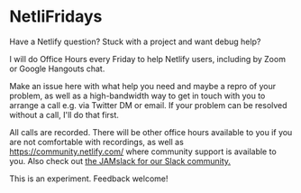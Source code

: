 # NetliFridays

Have a Netlify question? Stuck with a project and want debug help?

I will do Office Hours every Friday to help Netlify users, including by Zoom or Google Hangouts chat.

Make an issue here with what help you need and maybe a repro of your problem, as well as a high-bandwidth way to get in touch with you to arrange a call e.g. via Twitter DM or email. If your problem can be resolved without a call, I'll do that first.

All calls are recorded. There will be other office hours available to you if you are not comfortable with recordings, as well as https://community.netlify.com/ where community support is available to you. Also check out [the JAMslack for our Slack community.](https://jamstack.org/slack)

This is an experiment. Feedback welcome!
